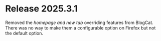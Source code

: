 # Release 2025.3.1

Removed the _homepage and new tab_ overriding features from BlogCat. There was no way to make them a configurable option on Firefox but not the default option.
